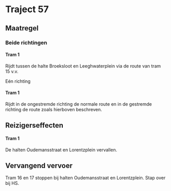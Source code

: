 # Traject 57
## Maatregel
### Beide richtingen

#### Tram 1
Rijdt tussen de halte Broeksloot en Leeghwaterplein via de route van tram 15 v.v.

Eén richting

#### Tram 1
Rijdt in de ongestremde richting de normale route en in de gestremde richting de route zoals hierboven beschreven.

## Reizigerseffecten

#### Tram 1
De halten Oudemansstraat en Lorentzplein vervallen.

## Vervangend vervoer
Tram 16 en 17 stoppen bij halten Oudemansstraat en Lorentzplein. Stap over bij HS.


